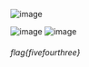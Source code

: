 ![image](https://user-images.githubusercontent.com/60177793/92595611-45fce400-f2c2-11ea-8b91-cefd091ea772.png)

![image](https://user-images.githubusercontent.com/60177793/92595584-3aa9b880-f2c2-11ea-9a29-52e173d4a450.png)
![image](https://user-images.githubusercontent.com/60177793/92595726-73499200-f2c2-11ea-8dfb-b120fd511216.png)

###### flag{fivefourthree}
